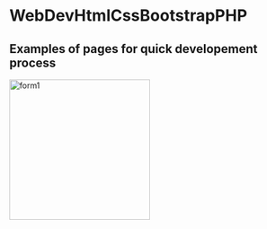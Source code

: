 # WebDevHtmlCssBootstrapPHP

## Examples of pages for quick developement process <br/>
<img src="https://user-images.githubusercontent.com/72823374/119277184-0f7bb500-bc16-11eb-8ad0-5a8a0a021ed0.png" width="250" object-fit="contain" alt="form1" />


